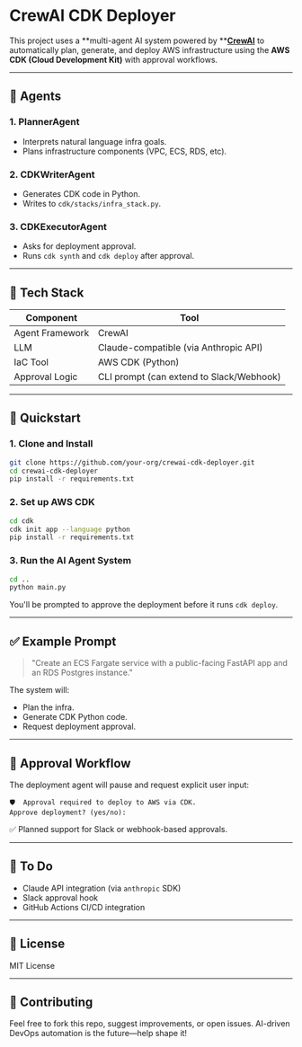 # CrewAI CDK Deployer

This project uses a \*\*multi-agent AI system powered by \*\*[**CrewAI**](https://github.com/joaomdmoura/crewAI) to automatically plan, generate, and deploy AWS infrastructure using the **AWS CDK (Cloud Development Kit)** with approval workflows.

---

## 🤖 Agents

### 1. PlannerAgent

* Interprets natural language infra goals.
* Plans infrastructure components (VPC, ECS, RDS, etc).

### 2. CDKWriterAgent

* Generates CDK code in Python.
* Writes to `cdk/stacks/infra_stack.py`.

### 3. CDKExecutorAgent

* Asks for deployment approval.
* Runs `cdk synth` and `cdk deploy` after approval.

---

## 🧱 Tech Stack

| Component       | Tool                                     |
| --------------- | ---------------------------------------- |
| Agent Framework | CrewAI                                   |
| LLM             | Claude-compatible (via Anthropic API)    |
| IaC Tool        | AWS CDK (Python)                         |
| Approval Logic  | CLI prompt (can extend to Slack/Webhook) |

---

## 🚀 Quickstart

### 1. Clone and Install

```bash
git clone https://github.com/your-org/crewai-cdk-deployer.git
cd crewai-cdk-deployer
pip install -r requirements.txt
```

### 2. Set up AWS CDK

```bash
cd cdk
cdk init app --language python
pip install -r requirements.txt
```

### 3. Run the AI Agent System

```bash
cd ..
python main.py
```

You'll be prompted to approve the deployment before it runs `cdk deploy`.

---

## ✅ Example Prompt

> "Create an ECS Fargate service with a public-facing FastAPI app and an RDS Postgres instance."

The system will:

* Plan the infra.
* Generate CDK Python code.
* Request deployment approval.

---

## 🔐 Approval Workflow

The deployment agent will pause and request explicit user input:

```
🛡️  Approval required to deploy to AWS via CDK.
Approve deployment? (yes/no):
```

✅ Planned support for Slack or webhook-based approvals.

---

## 📌 To Do

* Claude API integration (via `anthropic` SDK)
* Slack approval hook
* GitHub Actions CI/CD integration

---

## 📄 License

MIT License

---

## 🤝 Contributing

Feel free to fork this repo, suggest improvements, or open issues. AI-driven DevOps automation is the future—help shape it!
